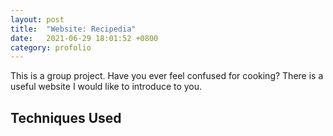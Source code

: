 ```yaml
---
layout: post
title:  "Website: Recipedia"
date:   2021-06-29 18:01:52 +0800
category: profolio
---
```


This is a group project. Have you ever feel confused for cooking?
There is a useful website I would like to introduce to you.


## Techniques Used